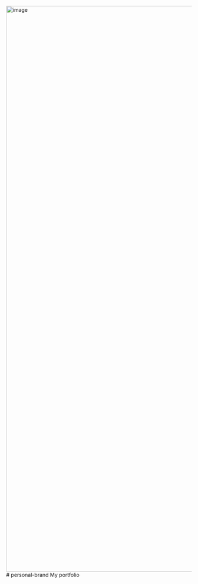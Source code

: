 <img width="1024" height="1536" alt="image" src="https://github.com/user-attachments/assets/ba353ae8-8fc1-4b55-8427-7f0664332e45" /># personal-brand
My portfolio



